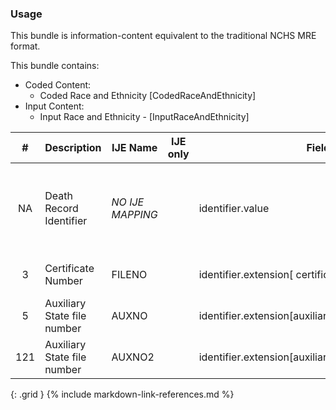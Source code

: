 ### Usage

  This bundle is information-content equivalent to the traditional NCHS MRE format.

  This bundle contains:
  * Coded Content:
    * Coded Race and Ethnicity [CodedRaceAndEthnicity]
  * Input Content:
    * Input Race and Ethnicity - [InputRaceAndEthnicity]
     

| **#** |  **Description**   |  **IJE Name**   | IJE only |  **Field**  |  **Type**  | **Value Set**  |
| :---------: | ------------- | ------------ | :----------: |---------- | -------- | -------- |
| NA | Death Record Identifier | *NO IJE MAPPING*| |identifier.value | string(12) | YYYYJJNNNNNN,  YYYY = death year JJ = jurisdiction  and NNNNNN = certificate number | 
| 3 | Certificate Number | FILENO| |identifier.extension[ certificateNumber].value | string(6) | Six digit number.  Leading zeroes optional. | 
| 5 | Auxiliary State file number | AUXNO| |identifier.extension[auxiliaryStateIdentifier1].value | string(12) | 12 digit number | 
| 121 | Auxiliary State file number | AUXNO2| |identifier.extension[auxiliaryStateIdentifier2].value | string(12) | - | 
{: .grid }
{% include markdown-link-references.md %}
